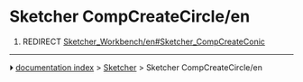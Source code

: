 # Sketcher CompCreateCircle/en
1.  REDIRECT [Sketcher_Workbench/en#Sketcher_CompCreateConic](Sketcher_Workbench/en#Sketcher_CompCreateConic.md)



---
⏵ [documentation index](../README.md) > [Sketcher](Sketcher_Workbench.md) > Sketcher CompCreateCircle/en
